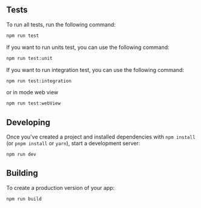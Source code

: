 ## Tests

To run all tests, run the following command:

```bash
npm run test
```

If you want to run units test, you can use the following command:
```bash
npm run test:unit
```


If you want to run integration test, you can use the following command:

```bash
npm run test:integration
```

or in mode web view

```bash
npm run test:webView 
```

## Developing

Once you've created a project and installed dependencies with `npm install` (or `pnpm install` or `yarn`),
start a development server:

```bash
npm run dev
```

## Building

To create a production version of your app:

```bash
npm run build
```


